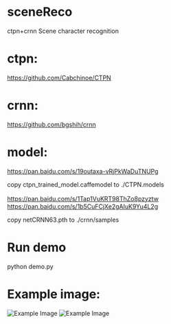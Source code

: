 sceneReco
=================================== 
ctpn+crnn Scene character recognition

# ctpn:

   https://github.com/Cabchinoe/CTPN
	
# crnn:

   https://github.com/bgshih/crnn

# model:

  https://pan.baidu.com/s/19outaxa-vRjPkWaDuTNUPg
  
  copy ctpn_trained_model.caffemodel to ./CTPN.models
  
  https://pan.baidu.com/s/1Tap1VuKRT98ThZo8pzyztw
　https://pan.baidu.com/s/1b5CuFCjXe2gAIuK9Yu4L2g
 
  copy netCRNN63.pth to ./crnn/samples
   
# Run demo

  python demo.py
  
  
# Example image:

![Example Image](./01.jpg)
![Example Image](./03.jpg)
